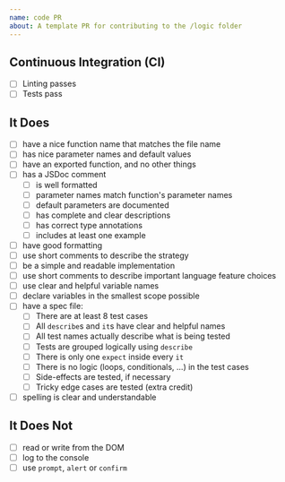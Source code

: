 ```yaml
---
name: code PR
about: A template PR for contributing to the /logic folder
---
```


<!--
  make this PR easy to find:

  - assign: yourself
  - labels:
  - request a review
-->

## Continuous Integration (CI)

- [ ] Linting passes
- [ ] Tests pass

## It Does

- [ ] have a nice function name that matches the file name
- [ ] has nice parameter names and default values
- [ ] have an exported function, and no other things
- [ ] has a JSDoc comment
  - [ ] is well formatted
  - [ ] parameter names match function's parameter names
  - [ ] default parameters are documented
  - [ ] has complete and clear descriptions
  - [ ] has correct type annotations
  - [ ] includes at least one example
- [ ] have good formatting
- [ ] use short comments to describe the strategy
- [ ] be a simple and readable implementation
- [ ] use short comments to describe important language feature choices
- [ ] use clear and helpful variable names
- [ ] declare variables in the smallest scope possible
- [ ] have a spec file:
  - [ ] There are at least 8 test cases
  - [ ] All `describe`s and `it`s have clear and helpful names
  - [ ] All test names actually describe what is being tested
  - [ ] Tests are grouped logically using `describe`
  - [ ] There is only one `expect` inside every `it`
  - [ ] There is no logic (loops, conditionals, ...) in the test cases
  - [ ] Side-effects are tested, if necessary
  - [ ] Tricky edge cases are tested (extra credit)
- [ ] spelling is clear and understandable

## It Does Not

- [ ] read or write from the DOM
- [ ] log to the console
- [ ] use `prompt`, `alert` or `confirm`
